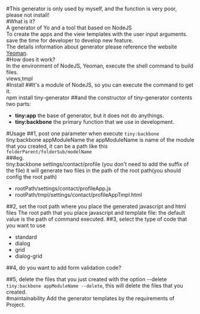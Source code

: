 #This generator is only used by myself, and the function is very poor, please not install!   
#What is it?    
A generator of Yo and a tool that based on NodeJS      
To create the apps and the view templates with the user input arguments. save the time for developer to develop new feature.        
The details information about generator please reference the website [Yeoman](http://yeoman.io).        
#How does it work?    
In the environment of NodeJS, Yeoman, execute the shell command to build files.     
views,tmpl  
#Install
##It's a module of NodeJS, so you can execute the command to get it.  
    npm install tiny-generator
##and the constructor of tiny-generator contents two parts:
*   **tiny:app** the base of generator, but it does not do anythings.
*   **tiny:backbone** the primary function that we use in development.  

#Usage
##1, post one parameter when execute `tiny:backbone`
    tiny:backbone appModuleName
the appModuleName is name of the module that you created, it can be a path like this `folderParent/folderSub/modelName`   
###eg.      
    tiny:backbone settings/contact/profile (you don't need to add the suffix of the file)
it will generate two files in the path of the root path(you should config the root path)

*   rootPath/settings/contact/profileApp.js
*   rootPath/tmpl/settings/contact/profileAppTmpl.html  

##2, set the root path where you place the generated javascript and html files
The root path that you place javascript and template file: the default value is the path of command executed.
##3, select the type of code that you want to use   
*   standard
*   dialog
*   grid
*   dialog-grid

##4, do you want to add form validation code?

##5, delete the files that you just created with the option --delete
`tiny:backbone appModuleName --delete`, this will delete the files that you created.  
#maintainability
Add the generator templates by the requirements of Project.
    
    
    
    